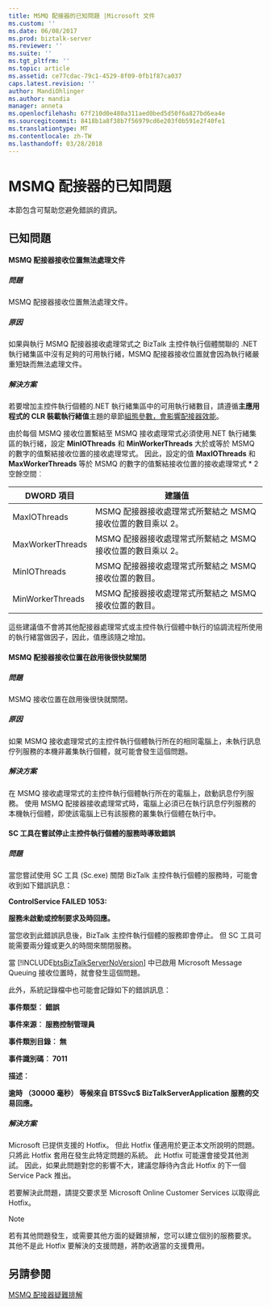 ```yaml
---
title: MSMQ 配接器的已知問題 |Microsoft 文件
ms.custom: ''
ms.date: 06/08/2017
ms.prod: biztalk-server
ms.reviewer: ''
ms.suite: ''
ms.tgt_pltfrm: ''
ms.topic: article
ms.assetid: ce77cdac-79c1-4529-8f09-0fb1f87ca037
caps.latest.revision: ''
author: MandiOhlinger
ms.author: mandia
manager: anneta
ms.openlocfilehash: 67f210d0e480a311aed0bed5d50f6a827bd6ea4e
ms.sourcegitcommit: 8418b1a8f38b7f56979cd6e203f0b591e2f40fe1
ms.translationtype: MT
ms.contentlocale: zh-TW
ms.lasthandoff: 03/28/2018
---
```

# <a name="known-issues-with-the-msmq-adapter"></a>MSMQ 配接器的已知問題
本節包含可幫助您避免錯誤的資訊。  
  
## <a name="known-issues"></a>已知問題  
  
#### <a name="msmq-adapter-receive-locations-do-not-process-documents"></a>MSMQ 配接器接收位置無法處理文件  
  
##### <a name="problem"></a>問題  
 MSMQ 配接器接收位置無法處理文件。  
  
##### <a name="cause"></a>原因  
 如果與執行 MSMQ 配接器接收處理常式之 BizTalk 主控件執行個體關聯的 .NET 執行緒集區中沒有足夠的可用執行緒，MSMQ 配接器接收位置就會因為執行緒嚴重短缺而無法處理文件。  
  
##### <a name="resolution"></a>解決方案  
 若要增加主控件執行個體的.NET 執行緒集區中的可用執行緒數目，請遵循**主應用程式的 CLR 裝載執行緒值**主題的章節[組態參數，會影響配接器效能](../core/configuration-parameters-that-affect-adapter-performance.md)。  
  
 由於每個 MSMQ 接收位置繫結至 MSMQ 接收處理常式必須使用.NET 執行緒集區的執行緒，設定 **MinIOThreads** 和 **MinWorkerThreads** 大於或等於 MSMQ 的數字的值繫結接收位置的接收處理常式。 因此，設定的值 **MaxIOThreads** 和 **MaxWorkerThreads** 等於 MSMQ 的數字的值繫結接收位置的接收處理常式 * 2 空餘空間︰  
  
|DWORD 項目|建議值|  
|-----------------|-----------------------|  
|MaxIOThreads|MSMQ 配接器接收處理常式所繫結之 MSMQ 接收位置的數目乘以 2。|  
|MaxWorkerThreads|MSMQ 配接器接收處理常式所繫結之 MSMQ 接收位置的數目乘以 2。|  
|MinIOThreads|MSMQ 配接器接收處理常式所繫結之 MSMQ 接收位置的數目。|  
|MinWorkerThreads|MSMQ 配接器接收處理常式所繫結之 MSMQ 接收位置的數目。|  
  
 這些建議值不會將其他配接器處理常式或主控件執行個體中執行的協調流程所使用的執行緒當做因子，因此，值應該隨之增加。  
  
#### <a name="msmq-adapter-receive-locations-shut-down-shortly-after-they-are-enabled"></a>MSMQ 配接器接收位置在啟用後很快就關閉  
  
##### <a name="problem"></a>問題  
 MSMQ 接收位置在啟用後很快就關閉。  
  
##### <a name="cause"></a>原因  
 如果 MSMQ 接收處理常式的主控件執行個體執行所在的相同電腦上，未執行訊息佇列服務的本機非叢集執行個體，就可能會發生這個問題。  
  
##### <a name="resolution"></a>解決方案  
 在 MSMQ 接收處理常式的主控件執行個體執行所在的電腦上，啟動訊息佇列服務。 使用 MSMQ 配接器接收處理常式時，電腦上必須已在執行訊息佇列服務的本機執行個體，即使該電腦上已有該服務的叢集執行個體在執行中。  
  
#### <a name="sc-tool-causes-error-when-attempting-to-stop-service-for-host-instance"></a>SC 工具在嘗試停止主控件執行個體的服務時導致錯誤  
  
##### <a name="problem"></a>問題  
 當您嘗試使用 SC 工具 (Sc.exe) 關閉 BizTalk 主控件執行個體的服務時，可能會收到如下錯誤訊息：  
  
 **ControlService FAILED 1053:**  
  
 **服務未啟動或控制要求及時回應。**  
  
 當您收到此錯誤訊息後，BizTalk 主控件執行個體的服務即會停止。 但 SC 工具可能需要兩分鐘或更久的時間來關閉服務。  
  
 當 [!INCLUDE[btsBizTalkServerNoVersion](../includes/btsbiztalkservernoversion-md.md)] 中已啟用 Microsoft Message Queuing 接收位置時，就會發生這個問題。  
  
 此外，系統記錄檔中也可能會記錄如下的錯誤訊息：  
  
 **事件類型︰ 錯誤**  
  
 **事件來源︰ 服務控制管理員**  
  
 **事件類別目錄︰ 無**  
  
 **事件識別碼︰ 7011**  
  
 **描述︰**  
  
 **逾時 （30000 毫秒） 等候來自 BTSSvc$ BizTalkServerApplication 服務的交易回應。**  
  
##### <a name="resolution"></a>解決方案  
 Microsoft 已提供支援的 Hotfix。 但此 Hotfix 僅適用於更正本文所說明的問題。 只將此 Hotfix 套用在發生此特定問題的系統。 此 Hotfix 可能還會接受其他測試。 因此，如果此問題對您的影響不大，建議您靜待內含此 Hotfix 的下一個 Service Pack 推出。  
  
 若要解決此問題，請提交要求至 Microsoft Online Customer Services 以取得此 Hotfix。  
  
> [!NOTE]
>  若有其他問題發生，或需要其他方面的疑難排解，您可以建立個別的服務要求。 其他不是此 Hotfix 要解決的支援問題，將酌收適當的支援費用。  
  
## <a name="see-also"></a>另請參閱  
 [MSMQ 配接器疑難排解](../core/troubleshooting-the-msmq-adapter.md)